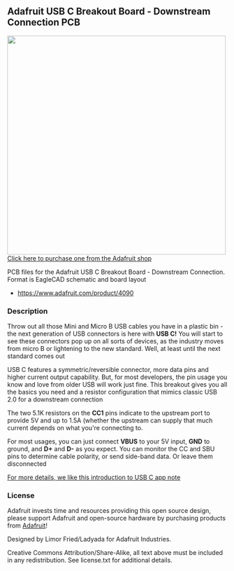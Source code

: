 ## Adafruit USB C Breakout Board - Downstream Connection PCB

<a href="http://www.adafruit.com/products/4090"><img src="assets/4090.jpg?raw=true" width="500px"><br/>
Click here to purchase one from the Adafruit shop</a>

PCB files for the Adafruit USB C Breakout Board - Downstream Connection. Format is EagleCAD schematic and board layout
* https://www.adafruit.com/product/4090

### Description

Throw out all those Mini and Micro B USB cables you have in a plastic bin - the next generation of USB connectors is here with **USB C!** You will start to see these connectors pop up on all sorts of devices, as the industry moves from micro B or lightening to the new standard. Well, at least until the next standard comes out

USB C features a symmetric/reversible connector, more data pins and higher current output capability. But, for most developers, the pin usage you know and love from older USB will work just fine. This breakout gives you all the basics you need and a resistor configuration that mimics classic USB 2.0 for a downstream connection

The two 5.1K resistors on the **CC1** pins indicate to the upstream port to provide 5V and up to 1.5A (whether the upstream can supply that much current depends on what you're connecting to.

For most usages, you can just connect **VBUS** to your 5V input, **GND** to ground, and **D+** and **D-** as you expect. You can monitor the CC and SBU pins to determine cable polarity, or send side-band data. Or leave them disconnected

[For more details, we like this introduction to USB C app note](http://ww1.microchip.com/downloads/en/appnotes/00001953a.pdf)
### License

Adafruit invests time and resources providing this open source design, please support Adafruit and open-source hardware by purchasing products from [Adafruit](https://www.adafruit.com)!

Designed by Limor Fried/Ladyada for Adafruit Industries.

Creative Commons Attribution/Share-Alike, all text above must be included in any redistribution. See license.txt for additional details.
